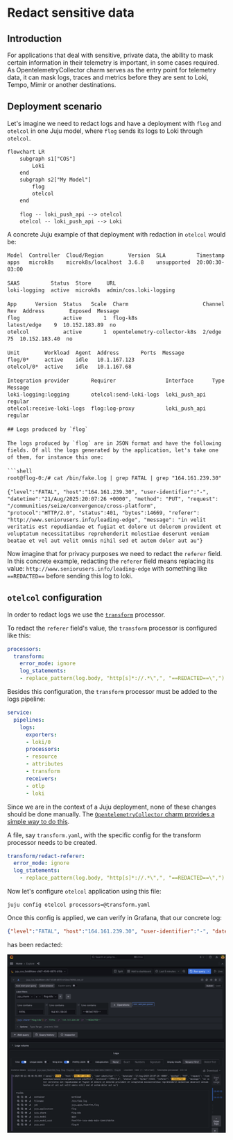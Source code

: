# Redact sensitive data

## Introduction

For applications that deal with sensitive, private data, the ability to mask certain information in their telemetry is important, in some cases required.
As OpentelemetryCollector charm serves as the entry point for telemetry data, it can mask logs, traces and metrics before they are sent to Loki, Tempo, Mimir or another destinations.


## Deployment scenario

Let's imagine we need to redact logs and have a deployment with `flog` and `otelcol` in one Juju model, where `flog` sends its logs to Loki through `otelcol`.

```{mermaid}
flowchart LR
	subgraph s1["COS"]
		Loki
	end
	subgraph s2["My Model"]
		flog
		otelcol
	end

	flog -- loki_push_api --> otelcol
	otelcol -- loki_push_api --> Loki
```

A concrete Juju example of that deployment with redaction in `otelcol` would be:

```shell
Model  Controller  Cloud/Region        Version  SLA          Timestamp
apps   microk8s    microk8s/localhost  3.6.8    unsupported  20:00:30-03:00

SAAS          Status  Store     URL
loki-logging  active  microk8s  admin/cos.loki-logging

App      Version  Status   Scale  Charm                        Channel      Rev  Address        Exposed  Message
flog              active       1  flog-k8s                     latest/edge    9  10.152.183.89  no
otelcol           active       1  opentelemetry-collector-k8s  2/edge        75  10.152.183.40  no

Unit        Workload  Agent  Address       Ports  Message
flog/0*     active    idle   10.1.167.123
otelcol/0*  active    idle   10.1.167.68

Integration provider       Requirer                Interface      Type     Message
loki-logging:logging       otelcol:send-loki-logs  loki_push_api  regular
otelcol:receive-loki-logs  flog:log-proxy          loki_push_api  regular

## Logs produced by `flog`

The logs produced by `flog` are in JSON format and have the following fields. Of all the logs generated by the application, let's take one of them, for instance this one:

```shell
root@flog-0:/# cat /bin/fake.log | grep FATAL | grep "164.161.239.30"

{"level":"FATAL", "host":"164.161.239.30", "user-identifier":"-", "datetime":"21/Aug/2025:20:07:26 +0000", "method": "PUT", "request": "/communities/seize/convergence/cross-platform", "protocol":"HTTP/2.0", "status":401, "bytes":14669, "referer": "http://www.seniorusers.info/leading-edge", "message": "in velit veritatis est repudiandae et fugiat et dolore ut dolorem provident et voluptatum necessitatibus reprehenderit molestiae deserunt veniam beatae et vel aut velit omnis nihil sed et autem dolor aut au"}
```

Now imagine that for privacy purposes we need to redact the `referer` field. In this concrete example, redacting the `referer` field means replacing its value: `http://www.seniorusers.info/leading-edge` with something like `==REDACTED==` before sending this log to loki.

## `otelcol` configuration

In order to redact logs we use the [`transform`](https://github.com/open-telemetry/opentelemetry-collector-contrib/tree/main/processor/transformprocessor#transform-processor) processor.

To redact the `referer` field's value, the `transform` processor is configured like this:

```yaml
processors:
  transform:
    error_mode: ignore
    log_statements:
    - replace_pattern(log.body, "http[s]*://.*\",", "==REDACTED==\",")
```

Besides this configuration, the `transform` processor must be added to the logs pipeline:

```yaml
service:
  pipelines:
    logs:
      exporters:
      - loki/0
      processors:
      - resource
      - attributes
      - transform
      receivers:
      - otlp
      - loki
```

Since we are in the context of a Juju deployment, none of these changes should be done manually. The [`OpentelemetryCollector` charm provides a simple way to do this](https://charmhub.io/opentelemetry-collector-k8s/configurations?channel=2/edge#processors).

A file, say `transform.yaml`,  with the specific config for the transform processor needs to be created.

```yaml
transform/redact-referer:
  error_mode: ignore
  log_statements:
    - replace_pattern(log.body, "http[s]*://.*\",", "==REDACTED==\",")
```

Now let's configure `otelcol` application using this file:

```shell
juju config otelcol processors=@transform.yaml
```

Once this config is applied, we can verify in Grafana, that our concrete log:

```json
{"level":"FATAL", "host":"164.161.239.30", "user-identifier":"-", "datetime":"21/Aug/2025:20:07:26 +0000", "method": "PUT", "request": "/communities/seize/convergence/cross-platform", "protocol":"HTTP/2.0", "status":401, "bytes":14669, "referer": "http://www.seniorusers.info/leading-edge", "message": "in velit veritatis est repudiandae et fugiat et dolore ut dolorem provident et voluptatum necessitatibus reprehenderit molestiae deserunt veniam beatae et vel aut velit omnis nihil sed et autem dolor aut au"}
```

has been redacted:

![image](assets/grafaana-redacted-log.png)
